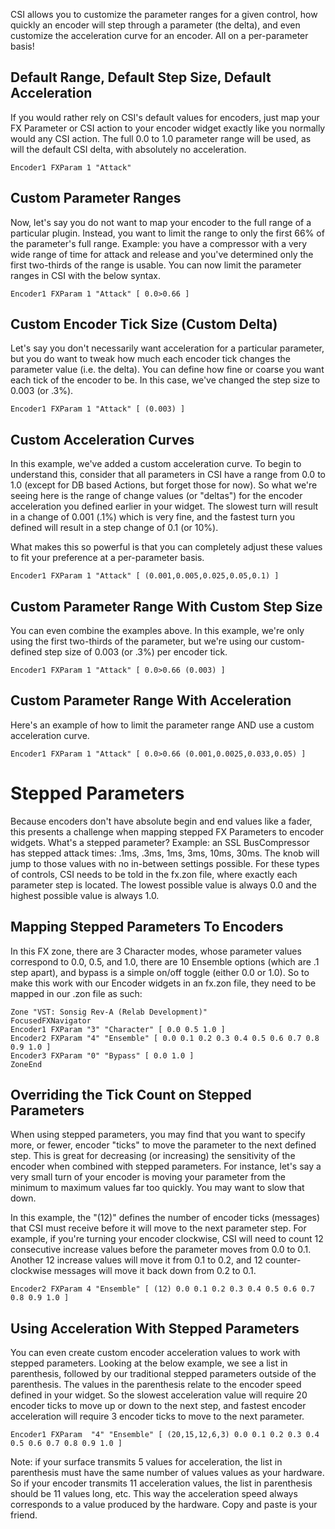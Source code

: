 CSI allows you to customize the parameter ranges for a given control, how quickly an encoder will step through a parameter (the delta), and even customize the acceleration curve for an encoder. All on a per-parameter basis!

## Default Range, Default Step Size, Default Acceleration
If you would rather rely on CSI's default values for encoders, just map your FX Parameter or CSI action to your encoder widget exactly like you normally would any CSI action. The full 0.0 to 1.0 parameter range will be used, as will the default CSI delta, with absolutely no acceleration. 

```
Encoder1 FXParam 1 "Attack" 
```

## Custom Parameter Ranges
Now, let's say you do not want to map your encoder to the full range of a particular plugin. Instead, you want to limit the range to only the first 66% of the parameter's full range. Example: you have a compressor with a very wide range of time for attack and release and you've determined only the first two-thirds of the range is usable. You can now limit the parameter ranges in CSI with the below syntax.

```
Encoder1 FXParam 1 "Attack" [ 0.0>0.66 ]
```


## Custom Encoder Tick Size (Custom Delta)
Let's say you don't necessarily want acceleration for a particular parameter, but you do want to tweak how much each encoder tick changes the parameter value (i.e. the delta). You can define how fine or coarse you want each tick of the encoder to be. In this case, we've changed the step size to 0.003 (or .3%).

```
Encoder1 FXParam 1 "Attack" [ (0.003) ]
```

## Custom Acceleration Curves
In this example, we've added a custom acceleration curve. To begin to understand this, consider that all parameters in CSI have a range from 0.0 to 1.0 (except for DB based Actions, but forget those for now). So what we're seeing here is the range of change values (or "deltas") for the encoder acceleration you defined earlier in your widget. The slowest turn will result in a change of 0.001 (.1%) which is very fine, and the fastest turn you defined will result in a step change of 0.1 (or 10%). 

What makes this so powerful is that you can completely adjust these values to fit your preference at a per-parameter basis. 

```
Encoder1 FXParam 1 "Attack" [ (0.001,0.005,0.025,0.05,0.1) ]   
```

## Custom Parameter Range With Custom Step Size
You can even combine the examples above. In this example, we're only using the first two-thirds of the parameter, but we're using our custom-defined step size of 0.003 (or .3%) per encoder tick.

```
Encoder1 FXParam 1 "Attack" [ 0.0>0.66 (0.003) ]
```

## Custom Parameter Range With Acceleration
Here's an example of how to limit the parameter range AND use a custom acceleration curve.

```
Encoder1 FXParam 1 "Attack" [ 0.0>0.66 (0.001,0.0025,0.033,0.05) ]
```

# Stepped Parameters

Because encoders don't have absolute begin and end values like a fader, this presents a challenge when mapping stepped FX Parameters to encoder widgets. What's a stepped parameter? Example: an SSL BusCompressor has stepped attack times: .1ms, .3ms, 1ms, 3ms, 10ms, 30ms. The knob will jump to those values with no in-between settings possible. For these types of controls, CSI needs to be told in the fx.zon file, where exactly each parameter step is located. The lowest possible value is always 0.0 and the highest possible value is always 1.0. 

## Mapping Stepped Parameters To Encoders
In this FX zone, there are 3 Character modes, whose parameter values correspond to 0.0, 0.5, and 1.0, there are 10 Ensemble options (which are .1 step apart), and bypass is a simple on/off toggle (either 0.0 or 1.0). So to make this work with our Encoder widgets in an fx.zon file, they need to be mapped in our .zon file as such:

```
Zone "VST: Sonsig Rev-A (Relab Development)"
FocusedFXNavigator
Encoder1 FXParam "3" "Character" [ 0.0 0.5 1.0 ]
Encoder2 FXParam "4" "Ensemble" [ 0.0 0.1 0.2 0.3 0.4 0.5 0.6 0.7 0.8 0.9 1.0 ]
Encoder3 FXParam "0" "Bypass" [ 0.0 1.0 ]
ZoneEnd
```

## Overriding the Tick Count on Stepped Parameters
When using stepped parameters, you may find that you want to specify more, or fewer, encoder "ticks" to move the parameter to the next defined step. This is great for decreasing (or increasing) the sensitivity of the encoder when combined with stepped parameters. For instance, let's say a very small turn of your encoder is moving your parameter from the minimum to maximum values far too quickly. You may want to slow that down.

In this example, the "(12)" defines the number of encoder ticks (messages) that CSI must receive before it will move to the next parameter step. For example, if you're turning your encoder clockwise, CSI will need to count 12 consecutive increase values before the parameter moves from 0.0 to 0.1. Another 12 increase values will move it from 0.1 to 0.2, and 12 counter-clockwise messages will move it back down from 0.2 to 0.1.

```
Encoder2 FXParam 4 "Ensemble" [ (12) 0.0 0.1 0.2 0.3 0.4 0.5 0.6 0.7 0.8 0.9 1.0 ]
```

## Using Acceleration With Stepped Parameters
You can even create custom encoder acceleration values to work with stepped parameters. Looking at the below example, we see a list in parenthesis, followed by our traditional stepped parameters outside of the parenthesis. The values in the parenthesis relate to the encoder speed defined in your widget. So the slowest acceleration value will require 20 encoder ticks to move up or down to the next step, and fastest encoder acceleration will require 3 encoder ticks to move to the next parameter. 

```
Encoder1 FXParam  "4" "Ensemble" [ (20,15,12,6,3) 0.0 0.1 0.2 0.3 0.4 0.5 0.6 0.7 0.8 0.9 1.0 ]
```

Note: if your surface transmits 5 values for acceleration, the list in parenthesis must have the same number of values values as your hardware. So if your encoder transmits 11 acceleration values, the list in parenthesis should be 11 values long, etc. This way the acceleration speed always corresponds to a value produced by the hardware. Copy and paste is your friend.
